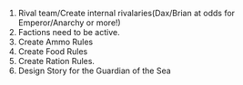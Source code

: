 1. Rival team/Create internal rivalaries(Dax/Brian at odds for Emperor/Anarchy or more!)
2. Factions need to be active.
3. Create Ammo Rules
4. Create Food Rules
5. Create Ration Rules.
6. Design Story for the Guardian of the Sea